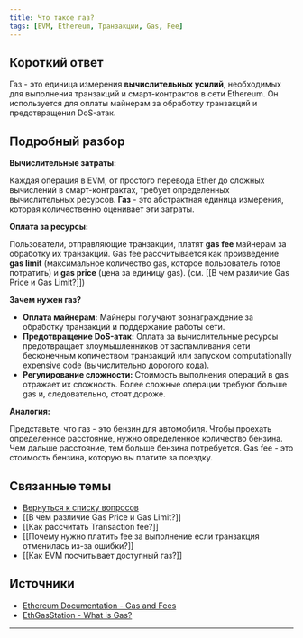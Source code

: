 ```yaml
---
title: Что такое газ?
tags: [EVM, Ethereum, Транзакции, Gas, Fee]
---
```


## Короткий ответ

Газ - это единица измерения **вычислительных усилий**, необходимых для выполнения транзакций и смарт-контрактов в сети Ethereum. Он используется для оплаты майнерам за обработку транзакций и предотвращения DoS-атак.


## Подробный разбор

**Вычислительные затраты:**

Каждая операция в EVM,  от простого перевода Ether до сложных вычислений в смарт-контрактах, требует определенных вычислительных ресурсов.  **Газ**  - это абстрактная единица измерения, которая количественно оценивает эти затраты.

**Оплата за ресурсы:**

Пользователи, отправляющие транзакции,  платят **gas fee** майнерам за обработку их транзакций.  Gas fee рассчитывается как произведение **gas limit** (максимальное количество gas, которое пользователь готов потратить) и **gas price** (цена за единицу gas).  (см. [[В чем различие Gas Price и Gas Limit?]])

**Зачем нужен газ?**

* **Оплата майнерам:**  Майнеры получают вознаграждение за обработку транзакций и поддержание работы сети.
* **Предотвращение DoS-атак:**  Оплата за вычислительные ресурсы предотвращает злоумышленников от заспамливания сети бесконечным количеством транзакций или запуском computationally expensive code (вычислительно дорогого кода).
* **Регулирование сложности:**  Стоимость выполнения операций в gas отражает их сложность.  Более сложные операции требуют больше gas и, следовательно, стоят дороже.



**Аналогия:**

Представьте, что газ - это бензин для автомобиля.  Чтобы проехать определенное расстояние,  нужно определенное количество бензина.  Чем дальше расстояние, тем больше бензина потребуется.  Gas fee - это стоимость бензина,  которую вы платите за поездку.



## Связанные темы

* [Вернуться к списку вопросов](4.%20Список%20вопросов.md)
* [[В чем различие Gas Price и Gas Limit?]]
* [[Как рассчитать Transaction fee?]]
* [[Почему нужно платить fee за выполнение если транзакция отменилась из-за ошибки?]]
* [[Как EVM посчитывает доступный газ?]]


## Источники

* [Ethereum Documentation - Gas and Fees](https://ethereum.org/en/developers/docs/gas/)
* [EthGasStation - What is Gas?](https://ethgasstation.info/blog/what-is-gas/)




---